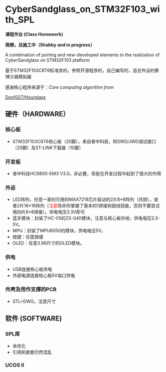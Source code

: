 # CyberSandglass_on_STM32F103_with_SPL
**课程作业 (Class Homework)**

**简陋，且施工中（Shabby and in progress）**

A combination of porting and new-developed elements to the realization of CyberSandglass on STM32F103 platform

基于STM32F103C8T6标准库的，参照开源程序的，自己编写的，适合外设的赛博沙漏模拟器

感谢核心程序来源于：*Core computing algorithm from*

[Dog1027/Hourglass](https://github.com/Dog1027/hourglass/blob/master/Hourglass.ino)

## 硬件（HARDWARE）
### 核心板
* STM32F103C8T6核心板（20脚），来自普中科技，附SWD/JWD调试接口（20脚）及ST-LINK下载器（10脚）
### 开发板
* 普中科技HC6800-EM3 V3.0。非必要，但是在开发过程中起到了很大的作用
### 外设
* LED阵列，任意一家的可用的MAX7219芯片驱动的2片8\*8阵列（共阴），或者2片16\*16阵列（<font color="red">注意</font>除非你掌握了基本的1焊接和跳线技能，否则不要尝试用四片8*8焊接）。供电电压3.3V即可
* 蓝牙模块：封装了HC-05的ZS-040模块，注意与核心板共地，供电电压3.3-5V。
* MPU：封装了MPU6050的模块，供电电压5V。
* 按键：任意按键
* OLED：任意3.96尺寸的OLED模块。
### 供电
* USB连接核心板供电
* 外部电源连接核心板5V端口供电
### 外壳及用作支撑的PCB
* STL+DWG，注意尺寸

## 软件 (SOFTWARE)
### SPL库
* 未优化
* 引用和嵌套仍然混乱
### UCOS II
